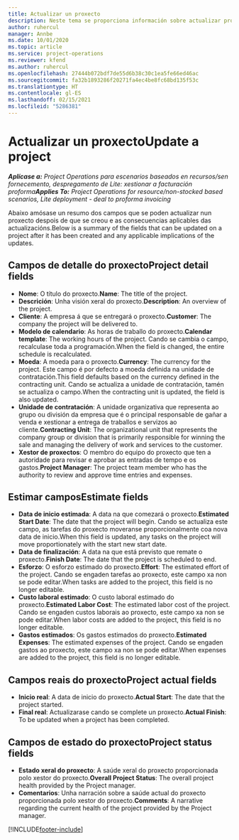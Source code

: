 ```yaml
---
title: Actualizar un proxecto
description: Neste tema se proporciona información sobre actualizar proxectos en Project Operations.
author: ruhercul
manager: Annbe
ms.date: 10/01/2020
ms.topic: article
ms.service: project-operations
ms.reviewer: kfend
ms.author: ruhercul
ms.openlocfilehash: 27444b072bdf7de55d6b38c30c1ea5fe66ed46ac
ms.sourcegitcommit: fa32b1893286f20271fa4ec4be8fc68bd135f53c
ms.translationtype: HT
ms.contentlocale: gl-ES
ms.lasthandoff: 02/15/2021
ms.locfileid: "5286381"
---
```

# <a name="update-a-project"></a><span data-ttu-id="1faed-103">Actualizar un proxecto</span><span class="sxs-lookup"><span data-stu-id="1faed-103">Update a project</span></span>

<span data-ttu-id="1faed-104">_**Aplícase a:** Project Operations para escenarios baseados en recursos/sen fornecemento, despregamento de Lite: xestionar a facturación proforma_</span><span class="sxs-lookup"><span data-stu-id="1faed-104">_**Applies To:** Project Operations for resource/non-stocked based scenarios, Lite deployment - deal to proforma invoicing_</span></span>

<span data-ttu-id="1faed-105">Abaixo amósase un resumo dos campos que se poden actualizar nun proxecto despois de que se creou e as consecuencias aplicables das actualizacións.</span><span class="sxs-lookup"><span data-stu-id="1faed-105">Below is a summary of the fields that can be updated on a project after it has been created and any applicable implications of the updates.</span></span>

## <a name="project-detail-fields"></a><span data-ttu-id="1faed-106">Campos de detalle do proxecto</span><span class="sxs-lookup"><span data-stu-id="1faed-106">Project detail fields</span></span>

- <span data-ttu-id="1faed-107">**Nome**: O título do proxecto.</span><span class="sxs-lookup"><span data-stu-id="1faed-107">**Name**: The title of the project.</span></span>
- <span data-ttu-id="1faed-108">**Descrición**: Unha visión xeral do proxecto.</span><span class="sxs-lookup"><span data-stu-id="1faed-108">**Description**: An overview of the project.</span></span>
- <span data-ttu-id="1faed-109">**Cliente**: A empresa á que se entregará o proxecto.</span><span class="sxs-lookup"><span data-stu-id="1faed-109">**Customer**: The company the project will be delivered to.</span></span>
- <span data-ttu-id="1faed-110">**Modelo de calendario**: As horas de traballo do proxecto.</span><span class="sxs-lookup"><span data-stu-id="1faed-110">**Calendar template**: The working hours of the project.</span></span> <span data-ttu-id="1faed-111">Cando se cambia o campo, recalculase toda a programación.</span><span class="sxs-lookup"><span data-stu-id="1faed-111">When the field is changed, the entire schedule is recalculated.</span></span>
- <span data-ttu-id="1faed-112">**Moeda**: A moeda para o proxecto.</span><span class="sxs-lookup"><span data-stu-id="1faed-112">**Currency**: The currency for the project.</span></span> <span data-ttu-id="1faed-113">Este campo é por defecto a moeda definida na unidade de contratación.</span><span class="sxs-lookup"><span data-stu-id="1faed-113">This field defaults based on the currency defined in the contracting unit.</span></span> <span data-ttu-id="1faed-114">Cando se actualiza a unidade de contratación, tamén se actualiza o campo.</span><span class="sxs-lookup"><span data-stu-id="1faed-114">When the contracting unit is updated, the field is also updated.</span></span>
- <span data-ttu-id="1faed-115">**Unidade de contratación**: A unidade organizativa que representa ao grupo ou división da empresa que é o principal responsable de gañar a venda e xestionar a entrega de traballos e servizos ao cliente.</span><span class="sxs-lookup"><span data-stu-id="1faed-115">**Contracting Unit**: The organizational unit that represents the company group or division that is primarily responsible for winning the sale and managing the delivery of work and services to the customer.</span></span> 
- <span data-ttu-id="1faed-116">**Xestor de proxectos**: O membro do equipo do proxecto que ten a autoridade para revisar e aprobar as entradas de tempo e os gastos.</span><span class="sxs-lookup"><span data-stu-id="1faed-116">**Project Manager**: The project team member who has the authority to review and approve time entries and expenses.</span></span>

## <a name="estimate-fields"></a><span data-ttu-id="1faed-117">Estimar campos</span><span class="sxs-lookup"><span data-stu-id="1faed-117">Estimate fields</span></span>

- <span data-ttu-id="1faed-118">**Data de inicio estimada**: A data na que comezará o proxecto.</span><span class="sxs-lookup"><span data-stu-id="1faed-118">**Estimated Start Date**: The date that the project will begin.</span></span> <span data-ttu-id="1faed-119">Cando se actualiza este campo, as tarefas do proxecto moveranse proporcionalmente coa nova data de inicio.</span><span class="sxs-lookup"><span data-stu-id="1faed-119">When this field is updated, any tasks on the project will move proportionately with the start new start date.</span></span>
- <span data-ttu-id="1faed-120">**Data de finalización**: A data na que está previsto que remate o proxecto.</span><span class="sxs-lookup"><span data-stu-id="1faed-120">**Finish Date**: The date that the project is scheduled to end.</span></span>
- <span data-ttu-id="1faed-121">**Esforzo**: O esforzo estimado do proxecto.</span><span class="sxs-lookup"><span data-stu-id="1faed-121">**Effort**: The estimated effort of the project.</span></span> <span data-ttu-id="1faed-122">Cando se engaden tarefas ao proxecto, este campo xa non se pode editar.</span><span class="sxs-lookup"><span data-stu-id="1faed-122">When tasks are added to the project, this field is no longer editable.</span></span>
- <span data-ttu-id="1faed-123">**Custo laboral estimado**: O custo laboral estimado do proxecto.</span><span class="sxs-lookup"><span data-stu-id="1faed-123">**Estimated Labor Cost**: The estimated labor cost of the project.</span></span> <span data-ttu-id="1faed-124">Cando se engaden custos laborais ao proxecto, este campo xa non se pode editar.</span><span class="sxs-lookup"><span data-stu-id="1faed-124">When labor costs are added to the project, this field is no longer editable.</span></span>
- <span data-ttu-id="1faed-125">**Gastos estimados**: Os gastos estimados do proxecto.</span><span class="sxs-lookup"><span data-stu-id="1faed-125">**Estimated Expenses**: The estimated expenses of the project.</span></span> <span data-ttu-id="1faed-126">Cando se engaden gastos ao proxecto, este campo xa non se pode editar.</span><span class="sxs-lookup"><span data-stu-id="1faed-126">When expenses are added to the project, this field is no longer editable.</span></span>

## <a name="project-actual-fields"></a><span data-ttu-id="1faed-127">Campos reais do proxecto</span><span class="sxs-lookup"><span data-stu-id="1faed-127">Project actual fields</span></span>
- <span data-ttu-id="1faed-128">**Inicio real**: A data de inicio do proxecto.</span><span class="sxs-lookup"><span data-stu-id="1faed-128">**Actual Start**: The date that the project started.</span></span>
- <span data-ttu-id="1faed-129">**Final real**: Actualizarase cando se complete un proxecto.</span><span class="sxs-lookup"><span data-stu-id="1faed-129">**Actual Finish**: To be updated when a project has been completed.</span></span>

## <a name="project-status-fields"></a><span data-ttu-id="1faed-130">Campos de estado do proxecto</span><span class="sxs-lookup"><span data-stu-id="1faed-130">Project status fields</span></span>

- <span data-ttu-id="1faed-131">**Estado xeral do proxecto**: A saúde xeral do proxecto proporcionada polo xestor do proxecto.</span><span class="sxs-lookup"><span data-stu-id="1faed-131">**Overall Project Status**: The overall project health provided by the Project manager.</span></span>
- <span data-ttu-id="1faed-132">**Comentarios**: Unha narración sobre a saúde actual do proxecto proporcionada polo xestor do proxecto.</span><span class="sxs-lookup"><span data-stu-id="1faed-132">**Comments**: A narrative regarding the current health of the project provided by the Project manager.</span></span>



[!INCLUDE[footer-include](../includes/footer-banner.md)]